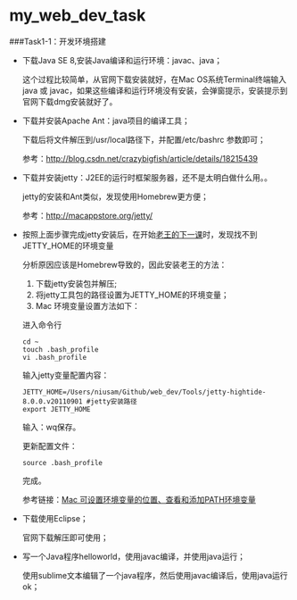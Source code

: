 # my_web_dev_task

###Task1-1：开发环境搭建
* 下载Java SE 8,安装Java编译和运行环境：javac、java；

  这个过程比较简单，从官网下载安装就好，在Mac OS系统Terminal终端输入java 或 javac，如果这些编译和运行环境没有安装，会弹窗提示，安装提示到官网下载dmg安装就好了。

* 下载并安装Apache Ant：java项目的编译工具；

  下载后将文件解压到/usr/local路径下，并配置/etc/bashrc 参数即可；

  参考：http://blog.csdn.net/crazybigfish/article/details/18215439

* 下载并安装jetty：J2EE的运行时框架服务器，还不是太明白做什么用。。

  jetty的安装和Ant类似，发现使用Homebrew更方便；

  参考：http://macappstore.org/jetty/
  
* 按照上面步骤完成jetty安装后，在开始[老王的下一课](https://github.com/simplemain/web-dev_task1-2_hello-world)时，发现找不到JETTY_HOME的环境变量

  分析原因应该是Homebrew导致的，因此安装老王的方法：
  
  1. 下载jetty安装包并解压;
  2. 将jetty工具包的路径设置为JETTY_HOME的环境变量；
  3. Mac 环境变量设置方法如下：

  进入命令行
 
  ```
  cd ~
  touch .bash_profile
  vi .bash_profile
  ```
  输入jetty变量配置内容：
  
  ```
  JETTY_HOME=/Users/niusam/Github/web_dev/Tools/jetty-hightide-8.0.0.v20110901 #jetty安装路径   
  export JETTY_HOME
  ```
  输入：wq保存。
  
  更新配置文件：
  
  ```
  source .bash_profile
  ```
  
  完成。
  
  参考链接：[Mac 可设置环境变量的位置、查看和添加PATH环境变量](http://elf8848.iteye.com/blog/1582137)
  
* 下载使用Eclipse；

  官网下载解压即可使用；

* 写一个Java程序helloworld，使用javac编译，并使用java运行；

  使用sublime文本编辑了一个java程序，然后使用javac编译后，使用java运行ok；


